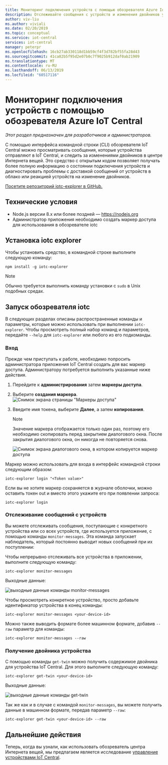 ```yaml
---
title: Мониторинг подключения устройств с помощью обозревателя Azure IoT Central
description: Отслеживайте сообщения с устройств и изменения двойников устройств с помощью интерфейса командной строки обозревателя IoT Central.
author: viv-liu
ms.author: viviali
ms.date: 02/20/2019
ms.topic: conceptual
ms.service: iot-central
services: iot-central
manager: peterpr
ms.openlocfilehash: 16cb27ab330118d1bb59cf4f3d782bf55fa28d43
ms.sourcegitcommit: 41ca82b5f95d2e07b0c7f9025b912daf0ab21909
ms.translationtype: MT
ms.contentlocale: ru-RU
ms.lasthandoff: 06/13/2019
ms.locfileid: "60517116"
---
```

# <a name="monitor-device-connectivity-using-the-azure-iot-central-explorer"></a>Мониторинг подключения устройств с помощью обозревателя Azure IoT Central

*Этот раздел предназначен для разработчиков и администраторов.*

С помощью интерфейса командной строки (CLI) обозревателя IoT Central можно просматривать сообщения, которые устройства отправляют в IoT Central, и следить за изменениями двойников в центре Интернета вещей. Это средство с открытым кодом позволяет получать более полную информацию о состоянии подключения устройств и диагностировать проблемы с доставкой сообщений от устройств в облако или реакцией устройств на изменение двойников.

[Посетите репозиторий iotc-explorer в GitHub.](https://aka.ms/iotciotcexplorercligithub)

## <a name="prerequisites"></a>Технические условия

+ Node.js версии 8.x или более поздней — https://nodejs.org
+ Администратор приложения необходимо создать маркер доступа для использования в обозревателе iotc

## <a name="install-iotc-explorer"></a>Установка iotc explorer

Чтобы установить средство, в командной строке выполните следующую команду:

```cmd/sh
npm install -g iotc-explorer
```

> [!NOTE]
> Обычно требуется выполнить команду установки с `sudo` в Unix подобных средах.

## <a name="run-iotc-explorer"></a>Запуск обозревателя iotc

В следующих разделах описаны распространенные команды и параметры, которые можно использовать при выполнении `iotc-explorer`. Чтобы просмотреть полный набор команд и параметров, передайте `--help` для `iotc-explorer` или любого из его подкоманды.

### <a name="login"></a>Вход

Прежде чем приступать к работе, необходимо попросить администратора приложения IoT Central создать для вас маркер доступа. Администратору потребуется выполнить указанные ниже действия.

1. Перейдите к **администрирования** затем **маркеры доступа**.
1. Выберите **создания маркера**.
    ![Снимок экрана страницы "Маркеры доступа"](media/howto-use-iotc-explorer/accesstokenspage.png)

1. Введите имя токена, выберите **Далее**, а затем **копирования**.
    > [!NOTE]
    > Значение маркера отображается только один раз, поэтому его необходимо скопировать перед закрытием диалогового окна. После закрытия диалогового окна, он никогда не повторяется снова.

    ![Снимок экрана диалогового окна, в котором копируется маркер доступа](media/howto-use-iotc-explorer/copyaccesstoken.png)

Маркер можно использовать для входа в интерфейс командной строки следующим образом:

```cmd/sh
iotc-explorer login "<Token value>"
```

Если вы не хотите маркер сохраняется в журнале оболочки, можно оставить токен out и вместо этого укажите его при появлении запроса:

```cmd/sh
iotc-explorer login
```

### <a name="monitor-device-messages"></a>Отслеживание сообщений с устройств

Вы можете отслеживать сообщения, поступающие с конкретного устройства или со всех устройств, где используется приложение, с помощью команды `monitor-messages`. Эта команда запускает наблюдатель, который постоянно выводит новых сообщений при их поступлении:

Чтобы непрерывно отслеживать все устройства в приложении, выполните следующую команду:

```cmd/sh
iotc-explorer monitor-messages
```

Выходные данные:

![выходные данные команды monitor-messages](media/howto-use-iotc-explorer/monitormessages.png)

Чтобы просмотреть конкретное устройство, просто добавьте идентификатор устройства в конец команды:

```cmd/sh
iotc-explorer monitor-messages <your-device-id>
```

Можно также выводить формате более машинном формате, добавив `--raw` параметр для команды:

```
iotc-explorer monitor-messages --raw
```

### <a name="get-device-twin"></a>Получение двойника устройства

С помощью команды `get-twin` можно получить содержимое двойника для устройства IoT Central. Для этого выполните следующую команду:

```cmd/sh
iotc-explorer get-twin <your-device-id>
```

Выходные данные:

![выходные данные команды get-twin](media/howto-use-iotc-explorer/getdevicetwin.png)

Так же как и в случае с командой `monitor-messages`, вы можете получить данные в машинном формате, передав параметр `--raw`:

```cmd/sh
iotc-explorer get-twin <your-device-id> --raw
```

## <a name="next-steps"></a>Дальнейшие действия

Теперь, когда вы узнали, как использовать обозреватель центра Интернета вещей, мы предлагаем является исследование [управление устройствами IoT Central](howto-manage-devices.md).
